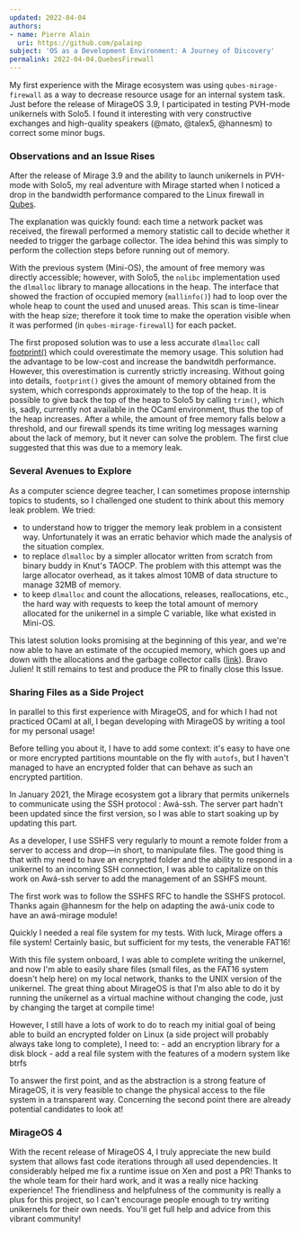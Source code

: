 ```yaml
---
updated: 2022-04-04
authors:
- name: Pierre Alain
  uri: https://github.com/palainp
subject: 'OS as a Development Environment: A Journey of Discovery'
permalink: 2022-04-04.QuebesFirewall
---
```


My first experience with the Mirage ecosystem was using `qubes-mirage-firewall` as a way to decrease resource usage for an internal system task. Just before the release of MirageOS 3.9, I participated in testing PVH-mode unikernels with Solo5. I found it interesting with very constructive exchanges and high-quality speakers (@mato, @talex5, @hannesm) to correct some minor bugs.

### Observations and an Issue Rises

After the release of Mirage 3.9 and the ability to launch unikernels in PVH-mode with Solo5, my real adventure with Mirage started when I noticed a drop in the bandwidth performance compared to the Linux firewall in [Qubes](https://github.com/mirage/qubes-mirage-firewall/issues/120).

The explanation was quickly found: each time a network packet was received, the firewall performed a memory statistic call to decide whether it needed to trigger the garbage collector. The idea behind this was simply to perform the collection steps before running out of memory.

With the previous system (Mini-OS), the amount of free memory was directly accessible; however, with Solo5, the `nolibc` implementation used the `dlmalloc` library to manage allocations in the heap. The interface that showed the fraction of occupied memory (`mallinfo()`) had to loop over the whole heap to count the used and unused areas. This scan is time-linear with the heap size; therefore it took time to make the operation visible when it was performed (in `qubes-mirage-firewall`) for each packet.

The first proposed solution was to use a less accurate `dlmalloc` call [footprint()](https://github.com/mirage/qubes-mirage-firewall/pull/116#issuecomment-704827905) which could overestimate the memory usage. This solution had the advantage to be low-cost and increase the bandwitdh performance. However, this overestimation is currently strictly increasing. Without going into details, `footprint()` gives the amount of memory obtained from the system, which corresponds approximately to the top of the heap. It is possible to give back the top of the heap to Solo5 by calling `trim()`, which is, sadly, currently not available in the OCaml environment, thus the top of the heap increases. After a while, the amount of free memory falls below a threshold, and our firewall spends its time writing log messages warning about the lack of memory, but it never can solve the problem. The first clue suggested that this was due to a memory leak.

### Several Avenues to Explore

As a computer science degree teacher, I can sometimes propose internship topics to students, so I challenged one student to think about this memory leak problem. We tried:
- to understand how to trigger the memory leak problem in a consistent way. Unfortunately it was an erratic behavior which made the analysis of the situation complex.
- to replace `dlmalloc` by a simpler allocator written from scratch from binary buddy in Knut's TAOCP. The problem with this attempt was the large allocator overhead, as it takes almost 10MB of data structure to manage 32MB of memory.
- to keep `dlmalloc` and count the allocations, releases, reallocations, etc., the hard way with requests to keep the total amount of memory allocated for the unikernel in a simple C variable, like what existed in Mini-OS.

This latest solution looks promising at the beginning of this year, and we're now able to have an estimate of the occupied memory, which goes up and down with the allocations and the garbage collector calls ([link](https://github.com/mirage/qubes-mirage-firewall/issues/120#issuecomment-1006642747)). Bravo Julien! It still remains to test and produce the PR to finally close this Issue.

### Sharing Files as a Side Project

In parallel to this first experience with MirageOS, and for which I had not practiced OCaml at all, I began developing with MirageOS by writing a tool for my personal usage!

Before telling you about it, I have to add some context: it's easy to have one or more encrypted partitions mountable on the fly with `autofs`, but I haven't managed to have an encrypted folder that can behave as such an encrypted partition.

In January 2021, the Mirage ecosystem got a library that permits unikernels to communicate using the SSH protocol : Awá-ssh. The server part hadn't been updated since the first version, so I was able to start soaking up by updating this part.

As a developer, I use SSHFS very regularly to mount a remote folder from a server to access and drop—in short, to manipulate files. The good thing is that with my need to have an encrypted folder and the ability to respond in a unikernel to an incoming SSH connection, I was able to capitalize on this work on Awá-ssh server to add the management of an SSHFS mount.

The first work was to follow the SSHFS RFC to handle the SSHFS protocol. Thanks again @hannesm for the help on adapting the awá-unix code to have an awá-mirage module!

Quickly I needed a real file system for my tests. With luck, Mirage offers a file system! Certainly basic, but sufficient for my tests, the venerable FAT16!

With this file system onboard, I was able to complete writing the unikernel, and now I'm able to easily share files (small files, as the FAT16 system doesn't help here) on my local network, thanks to the UNIX version of the unikernel. The great thing about MirageOS is that I'm also able to do it by running the unikernel as a virtual machine without changing the code, just by changing the target at compile time!

However, I still have a lots of work to do to reach my initial goal of being able to build an encrypted folder on Linux (a side project will probably always take long to complete), I need to:
	- add an encryption library for a disk block
	- add a real file system with the features of a modern system like btrfs

To answer the first point, and as the abstraction is a strong feature of MirageOS, it is very feasible to change the physical access to the file system in a transparent way. Concerning the second point there are already potential candidates to look at!

### MirageOS 4

With the recent release of MirageOS 4, I truly appreciate the new build system that allows fast code iterations through all used dependencies. It considerably helped me fix a runtime issue on Xen and post a PR! Thanks to the whole team for their hard work, and it was a really nice hacking experience! The friendliness and helpfulness of the community is really a plus for this project, so I can't encourage people enough to try writing unikernels for their own needs. You'll get full help and advice from this vibrant community!
